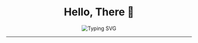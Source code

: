 <h1 align="center">Hello, There 🙏 </h1>

<p align="center">
  <img src="https://readme-typing-svg.demolab.com?font=Fira+Code&size=24&pause=1000&color=00F7FF&center=true&vCenter=true&width=450&lines=Welcome+to+Mahendra's+GitHub!" alt="Typing SVG" />
</p>

---


